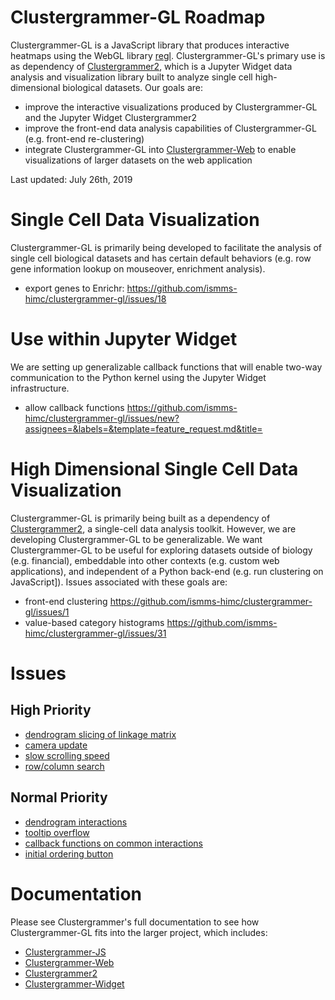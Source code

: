 # Clustergrammer-GL Roadmap
Clustergrammer-GL is a JavaScript library that produces interactive heatmaps using the WebGL library [regl](https://github.com/regl-project/regl). Clustergrammer-GL's primary use is as dependency of [Clustergrammer2](https://github.com/ismms-himc/clustergrammer2), which is a Jupyter Widget data analysis and visualization library built to analyze single cell high-dimensional biological datasets. Our goals are:

* improve the interactive visualizations produced by Clustergrammer-GL and the Jupyter Widget Clustergrammer2
* improve the front-end data analysis capabilities of Clustergrammer-GL (e.g. front-end re-clustering)
* integrate Clustergrammer-GL into [Clustergrammer-Web](http://github.com/maayanlab/clustergrammer-web) to enable visualizations of larger datasets on the web application

Last updated: July 26th, 2019


# Single Cell Data Visualization
Clustergrammer-GL is primarily being developed to facilitate the analysis of single cell biological datasets and has certain default behaviors (e.g. row gene information lookup on mouseover, enrichment analysis). 
* export genes to Enrichr: https://github.com/ismms-himc/clustergrammer-gl/issues/18

# Use within Jupyter Widget
We are setting up generalizable callback functions that will enable two-way communication to the Python kernel using the Jupyter Widget infrastructure. 
* allow callback functions https://github.com/ismms-himc/clustergrammer-gl/issues/new?assignees=&labels=&template=feature_request.md&title=


# High Dimensional Single Cell Data Visualization
Clustergrammer-GL is primarily being built as a dependency of [Clustergrammer2](https://github.com/ismms-himc/clustergrammer2), a single-cell data analysis toolkit. However, we are developing Clustergrammer-GL to be generalizable. We want Clustergrammer-GL to be useful for exploring datasets outside of biology (e.g. financial), embeddable into other contexts (e.g. custom web applications), and independent of a Python back-end (e.g. run clustering on JavaScript]). Issues associated with these goals are:

* front-end clustering https://github.com/ismms-himc/clustergrammer-gl/issues/1
* value-based category histograms https://github.com/ismms-himc/clustergrammer-gl/issues/31

# Issues
## High Priority
* [dendrogram slicing of linkage matrix](https://github.com/ismms-himc/clustergrammer-gl/issues/30)
* [camera update](https://github.com/ismms-himc/clustergrammer-gl/issues/19)
* [slow scrolling speed](https://github.com/ismms-himc/clustergrammer-gl/issues/36)
* [row/column search](https://github.com/ismms-himc/clustergrammer-gl/issues/23)

## Normal Priority
* [dendrogram interactions](https://github.com/ismms-himc/clustergrammer-gl/issues/18)
* [tooltip overflow](https://github.com/ismms-himc/clustergrammer-gl/issues/35)
* [callback functions on common interactions](https://github.com/ismms-himc/clustergrammer-gl/issues/32)
* [initial ordering button](https://github.com/ismms-himc/clustergrammer-gl/issues/24)

# Documentation
Please see Clustergrammer's full documentation to see how Clustergrammer-GL fits into the larger project, which includes:
* [Clustergrammer-JS](https://github.com/maayanlab/clustergrammer)
* [Clustergrammer-Web](https://github.com/maayanlab/clustergrammer-web)
* [Clustergrammer2](https://github.com/ismms-himc/clustergrammer2)
* [Clustergrammer-Widget](https://github.com/maayanlab/clustergrammer-widget)

